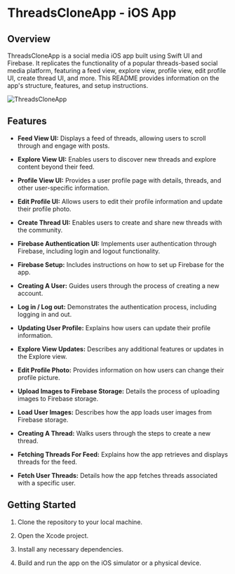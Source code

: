 # ThreadsCloneApp - iOS App

## Overview

ThreadsCloneApp is a social media iOS app built using Swift UI and Firebase. It replicates the functionality of a popular threads-based social media platform, featuring a feed view, explore view, profile view, edit profile UI, create thread UI, and more. This README provides information on the app's structure, features, and setup instructions.


![ThreadsCloneApp](https://www.filepicker.io/api/file/dYQCGgI9QuKutJznK2Dg)



## Features

- **Feed View UI:** Displays a feed of threads, allowing users to scroll through and engage with posts.

- **Explore View UI:** Enables users to discover new threads and explore content beyond their feed.

- **Profile View UI:** Provides a user profile page with details, threads, and other user-specific information.

- **Edit Profile UI:** Allows users to edit their profile information and update their profile photo.

- **Create Thread UI:** Enables users to create and share new threads with the community.

- **Firebase Authentication UI:** Implements user authentication through Firebase, including login and logout functionality.

- **Firebase Setup:** Includes instructions on how to set up Firebase for the app.

- **Creating A User:** Guides users through the process of creating a new account.

- **Log in / Log out:** Demonstrates the authentication process, including logging in and out.

- **Updating User Profile:** Explains how users can update their profile information.

- **Explore View Updates:** Describes any additional features or updates in the Explore view.

- **Edit Profile Photo:** Provides information on how users can change their profile picture.

- **Upload Images to Firebase Storage:** Details the process of uploading images to Firebase storage.

- **Load User Images:** Describes how the app loads user images from Firebase storage.

- **Creating A Thread:** Walks users through the steps to create a new thread.

- **Fetching Threads For Feed:** Explains how the app retrieves and displays threads for the feed.

- **Fetch User Threads:** Details how the app fetches threads associated with a specific user.

## Getting Started

1. Clone the repository to your local machine.

2. Open the Xcode project.

3. Install any necessary dependencies.

4. Build and run the app on the iOS simulator or a physical device.
